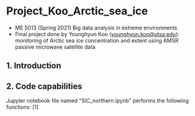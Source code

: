 # Project_Koo_Arctic_sea_ice
- ME 5013 (Spring 2021) Big data analysis in extreme environments
- Final project done by Younghyun Koo (younghyun.koo@utsa.edu): monitoring of Arctic sea ice concentration and extent using AMSR passive microwave satellite data

## 1. Introduction


## 2. Code capabilities
Jupyter notebook file named "SIC_northern.ipynb" performs the following functions:
[1] 
